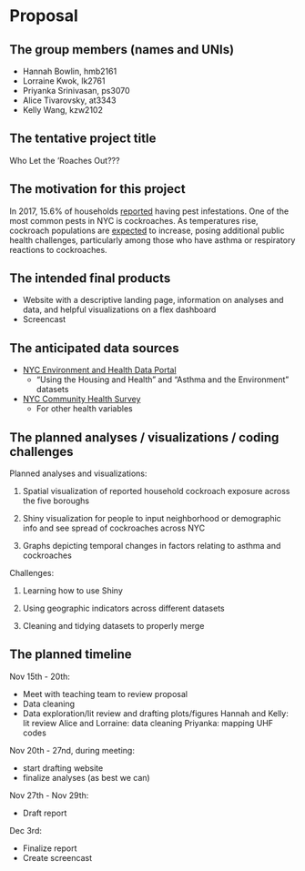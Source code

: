 Proposal
================

## The group members (names and UNIs)

  - Hannah Bowlin, hmb2161
  - Lorraine Kwok, lk2761
  - Priyanka Srinivasan, ps3070
  - Alice Tivarovsky, at3343
  - Kelly Wang, kzw2102

## The tentative project title

Who Let the ’Roaches Out???

## The motivation for this project

In 2017, 15.6% of households
[reported](http://www.sternenvironmental.com/blog/2017/04/18/nyc-breaks-the-top-ten-list-for-worst-rat-and-cockroach-problems/)
having pest infestations. One of the most common pests in NYC is
cockroaches. As temperatures rise, cockroach populations are
[expected](https://gothamist.com/arts-entertainment/its-summer-in-nyc-and-the-cockroaches-have-taken-flight)
to increase, posing additional public health challenges, particularly
among those who have asthma or respiratory reactions to cockroaches.

## The intended final products

  - Website with a descriptive landing page, information on analyses and
    data, and helpful visualizations on a flex dashboard
  - Screencast

## The anticipated data sources

  - [NYC Environment and Health Data
    Portal](http://a816-dohbesp.nyc.gov/IndicatorPublic/BuildATable.aspx)
    - “Using the Housing and Health” and “Asthma and the Environment”
    datasets
  - [NYC Community Health
    Survey](https://www1.nyc.gov/site/doh/data/data-sets/community-health-survey-public-use-data.page)
    - For other health variables

## The planned analyses / visualizations / coding challenges

Planned analyses and visualizations:

1.  Spatial visualization of reported household cockroach exposure
    across the five boroughs

2.  Shiny visualization for people to input neighborhood or demographic
    info and see spread of cockroaches across NYC

3.  Graphs depicting temporal changes in factors relating to asthma and
    cockroaches

Challenges:

1.  Learning how to use Shiny

2.  Using geographic indicators across different datasets

3.  Cleaning and tidying datasets to properly merge

## The planned timeline

Nov 15th - 20th:

  - Meet with teaching team to review proposal
  - Data cleaning
  - Data exploration/lit review and drafting plots/figures Hannah and
    Kelly: lit review Alice and Lorraine: data cleaning Priyanka:
    mapping UHF codes

Nov 20th - 27nd, during meeting:

  - start drafting website
  - finalize analyses (as best we can)

Nov 27th - Nov 29th:

  - Draft report

Dec 3rd:

  - Finalize report
  - Create screencast
